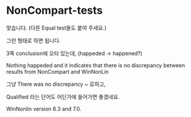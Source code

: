 # NonCompart-tests


맞습니다. (다른 Equal test들도 붙여 주세요.)

그런 형태로 하면 됩니다.

3쪽 conclusion에 오타 있는데, (happeded -> happened?)

Nothing happeded and it indicates that there is no discrepancy between results from NonCompart and
WinNonLin

그냥
There was no discrepancy ~
  로하고,

Qualified 라는 단어도 어딘가에 들어가면 좋겠네요.

WinNonlin version 6.3 and 7.0.